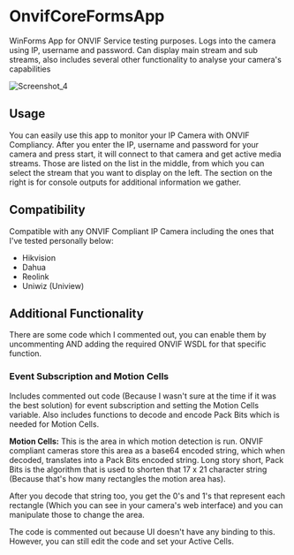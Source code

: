 # OnvifCoreFormsApp
WinForms App for ONVIF Service testing purposes. Logs into the camera using IP, username and password. Can display main stream and sub streams, also includes several other functionality to analyse your camera's capabilities

![Screenshot_4](https://github.com/ozdoganoguzhan/ONVIF-WinForms/assets/30651481/70659fe8-6f85-421d-872e-3594dab2d099)

## Usage
You can easily use this app to monitor your IP Camera with ONVIF Compliancy. After you enter the IP, username and password for your camera and press start, it will connect to that camera and get active media streams. Those are listed on the list in the middle, from which you can select the stream that you want to display on the left. The section on the right is for console outputs for additional information we gather.

## Compatibility
Compatible with any ONVIF Compliant IP Camera including the ones that I've tested personally below:
* Hikvision
* Dahua
* Reolink
* Uniwiz (Uniview)

## Additional Functionality
There are some code which I commented out, you can enable them by uncommenting AND adding the required ONVIF WSDL for that specific function.

### Event Subscription and Motion Cells
Includes commented out code (Because I wasn't sure at the time if it was the best solution) for event subscription and setting the Motion Cells variable. Also includes functions to decode and encode Pack Bits which is needed for Motion Cells.

**Motion Cells:** This is the area in which motion detection is run. ONVIF compliant cameras store this area as a base64 encoded string, which when decoded, translates into a Pack Bits encoded string. Long story short, Pack Bits is the algorithm that is used to shorten that 17 x 21 character string (Because that's how many rectangles the motion area has).    

After you decode that string too, you get the 0's and 1's that represent each rectangle (Which you can see in your camera's web interface) and you can manipulate those to change the area. 

The code is commented out because UI doesn't have any binding to this. However, you can still edit the code and set your Active Cells.
